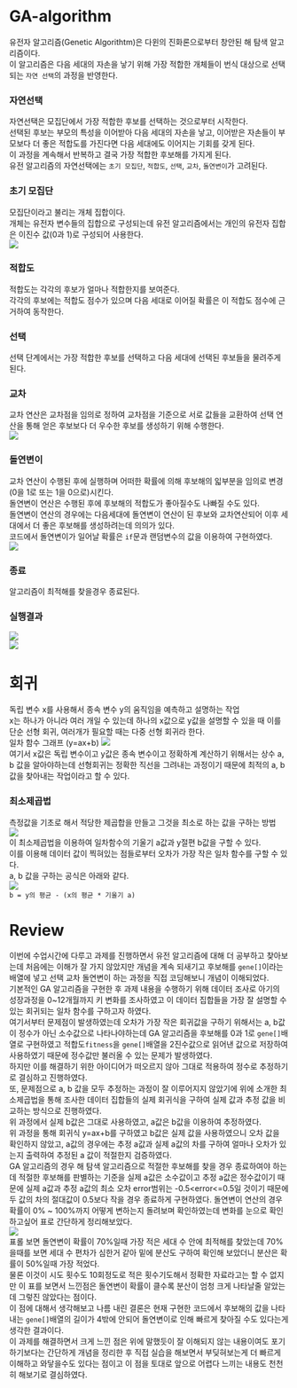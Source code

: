 # GA-algorithm  
유전자 알고리즘(Genetic Algorithtm)은 다윈의 진화론으로부터 창안된 해 탐색 알고리즘이다.  
이 알고리즘은 다음 세대의 자손을 낳기 위해 가장 적합한 개체들이 번식 대상으로 선택되는 `자연 선택`의 과정을 반영한다.  

### 자연선택  
자연선택은 모집단에서 가장 적합한 후보를 선택하는 것으로부터 시작한다.  
선택된 후보는 부모의 특성을 이어받아 다음 세대의 자손을 낳고, 이어받은 자손들이 부모보다 더 좋은 적합도를 가진다면 다음 세대에도 이어지는 기회를 갖게 된다.  
이 과정을 계속해서 반복하고 결국 가장 적합한 후보해를 가지게 된다.  
유전 알고리즘의 자연선택에는 `초기 모집단`, `적합도`, `선택`, `교차`, `돌연변이`가 고려된다.  

### 초기 모집단  
모집단이라고 불리는 개체 집합이다.  
개체는 유전자 변수들의 집합으로 구성되는데 유전 알고리즘에서는 개인의 유전자 집합은 이진수 값(0과 1)로 구성되어 사용한다.  
![](https://user-images.githubusercontent.com/101320758/174012679-c9596985-f50f-44a0-ab38-7f45624c4a2d.png)

### 적합도  
적합도는 각각의 후보가 얼마나 적합한지를 보여준다.  
각각의 후보에는 적합도 점수가 있으며 다음 세대로 이어질 확률은 이 적합도 점수에 근거하여 동작한다.  

### 선택  
선택 단계에서는 가장 적합한 후보를 선택하고 다음 세대에 선택된 후보들을 물려주게 된다.  

### 교차  
교차 연산은 교차점을 임의로 정하여 교차점을 기준으로 서로 값들을 교환하여 선택 연산을 통해 얻은 후보보다 더 우수한 후보를 생성하기 위해 수행한다.  
![](https://user-images.githubusercontent.com/101320758/174017657-9fe1e456-27bb-4b48-aed9-fef1a4fd2458.png)

### 돌연변이  
교차 연산이 수행된 후에 실행하며 어떠한 확률에 의해 후보해의 읿부분을 임의로 변경(0을 1로 또는 1을 0으로)시킨다.  
돌연변이 연산은 수행된 후에 후보해의 적합도가 좋아질수도 나빠질 수도 있다.  
돌연변이 연산의 경우에는 다음세대에 돌연변이 연산이 된 후보와 교차연산되어 이후 세대에서 더 좋은 후보해를 생성하려는데 의의가 있다.  
코드에서 돌연변이가 일어날 확률은 `if`문과 랜덤변수의 값을 이용하여 구현하였다.  
![](https://user-images.githubusercontent.com/101320758/174017675-971a9310-92f2-4e26-9ef0-e8d9fb1d8731.png)

### 종료  
알고리즘이 최적해를 찾을경우 종료된다.  

### 실행결과  
![](https://user-images.githubusercontent.com/101320758/174021654-c2a2e66d-c8e5-456e-9771-36c09d61e580.png)  
![](https://user-images.githubusercontent.com/101320758/174021694-5eb41689-7795-459c-ab58-3fb5211cfbf0.png)  

# 회귀
독립 변수 x를 사용해서 종속 변수 y의 움직임을 예측하고 설명하는 작업  
x는 하나가 아니라 여러 개일 수 있는데 하나의 x값으로 y값을 설명할 수 있을 때 이를 단순 선형 회귀, 여러개가 필요할 때는 다중 선형 회귀라 한다.  
일차 함수 그래프 (y=ax+b)
![](https://camo.githubusercontent.com/2881d6505016186b5b4c845aafc0ad1dca27f5b7055490ac76875541ad666c42/68747470733a2f2f696d67312e6461756d63646e2e6e65742f7468756d622f523132383078302f3f73636f64653d6d746973746f72793226666e616d653d6874747073253341253246253246626c6f672e6b616b616f63646e2e6e6574253246646e253246636d6d577a75253246627471304472444357586d253246576b4e36456f535a7948357238716b68614b5074636b253246696d672e706e67)  
여기서 x값은 독립 변수이고 y값은 종속 변수이고 정확하계 계산하기 위해서는 상수 a, b 값을 알아야하는데 선형회귀는 정확한 직선을 그려내는 과정이기 때문에 최적의 a, b 값을 찾아내는 작업이라고 할 수 있다.  

### 최소제곱법  
측정값을 기초로 해서 적당한 제곱합을 만들고 그것을 최소로 하는 값을 구하는 방법  
![](https://camo.githubusercontent.com/778aee7339a19f178057601d7c7f4fc0136b44a28c6fde29379e235c46bf1913/68747470733a2f2f696d67312e6461756d63646e2e6e65742f7468756d622f523132383078302f3f73636f64653d6d746973746f72793226666e616d653d6874747073253341253246253246626c6f672e6b616b616f63646e2e6e6574253246646e253246625275436e6c2532466274713041346131354b54253246737443754f73736a684938616969446c783153577331253246696d672e706e67)  
이 최소제곱법을 이용하여 일차함수의 기울기 a값과 y절편 b값을 구할 수 있다.  
이를 이용해 데이터 값이 찍혀있는 점들로부터 오차가 가장 작은 일차 함수를 구할 수 있다.  
a, b 값을 구하는 공식은 아래와 같다.  
![](https://camo.githubusercontent.com/0556819ce12a57f18ac46e8c47136714608b6b18b8b1336877c42c956f87325e/68747470733a2f2f696d67312e6461756d63646e2e6e65742f7468756d622f523132383078302f3f73636f64653d6d746973746f72793226666e616d653d6874747073253341253246253246626c6f672e6b616b616f63646e2e6e6574253246646e25324642315443302532466274713041326a317767342532464175684c50454b49486b47634732353666386147756b253246696d672e706e67)  
`b = y의 평균 - (x의 평균 * 기울기 a)`  
  
  
# Review  
이번에 수업시간에 다루고 과제를 진행하면서 유전 알고리즘에 대해 더 공부하고 찾아보는데 처음에는 이해가 잘 가지 않았지만 개념을 계속 되새기고 후보해를 `gene[]`이라는 배열에 넣고 선택 교차 돌연변이 하는 과정을 직접 코딩해보니 개념이 이해되었다.  
기본적인 GA 알고리즘을 구현한 후 과제 내용을 수행하기 위해 데이터 조사로 아기의 성장과정을 0~12개월까지 키 변화를 조사하였고 이 데이터 집합들을 가장 잘 설명할 수 있는 회귀되는 일차 함수를 구하고자 하였다.  
여기서부터 문제점이 발생하였는데 오차가 가장 작은 회귀값을 구하기 위해서는 a, b값이 정수가 아닌 소수값으로 나타나야하는데 GA 알고리즘을 후보해를 0과 1로 `gene[]`배열로 구현하였고 적합도`fitness`을 `gene[]`배열을 2진수값으로 읽어낸 값으로 저장하여 사용하였기 때문에 정수값만 불러올 수 있는 문제가 발생하였다.  
하지만 이를 해결하기 위한 아이디어가 떠오르지 않아 그대로 적용하여 정수로 추정하기로 결심하고 진행하였다.  
또, 문제점으로 a, b 값을 모두 추정하는 과정이 잘 이루어지지 않았기에 위에 소개한 최소제곱법을 통해 조사한 데이터 집합들의 실제 회귀식을 구하여 실제 값과 추정 값을 비교하는 방식으로 진행하였다.  
위 과정에서 실제 b값은 그대로 사용하였고, a값은 b값을 이용하여 추정하였다.  
위 과정을 통해 회귀식 y=ax+b를 구하였고 b값은 실제 값을 사용하였으니 오차 값을 확인하지 않았고, a값의 경우에는 추정 a값과 실제 a값의 차를 구하여 얼마나 오차가 있는지 출력하여 추정된 a 값이 적절한지 검증하였다.  
GA 알고리즘의 경우 해 탐색 알고리즘으로 적절한 후보해를 찾을 경우 종료하여야 하는데 적절한 후보해를 판별하는 기준을 실제 a값은 소수값이고 추정 a값은 정수값이기 때문에 실제 a값과 추정 a값의 최소 오차 error범위는 -0.5<error<=0.5일 것이기 때문에 두 값의 차의 절대값이 0.5보다 작을 경우 종료하게 구현하였다.
돌연변이 연산의 경우 확률이 0% ~ 100%까지 어떻게 변하는지 돌려보며 확인하였는데 변화를 눈으로 확인하고싶어 표로 간단하게 정리해보았다.  
![](https://user-images.githubusercontent.com/101320758/174043567-34aa1a49-ec1e-41e1-a837-13fd1d4b69db.png)  
표롤 보면 돌연변이 확률이 70%일때 가장 적은 세대 수 안에 최적해를 찾았는데 70%을때를 보면 세대 수 편차가 심한거 같아 밑에 분산도 구하여 확인해 보았더니 분산은 확률이 50%일때 가장 적었다.  
물론 이것이 시도 횟수도 10회정도로 적은 횟수기도해서 정확한 자료라고는 할 수 없지만 이 표를 보면서 느낀점은 돌연변이 확률이 클수록 분산이 엄청 크게 나타날줄 알았는데 그렇진 않았다는 점이다.  
이 점에 대해서 생각해보고 나름 내린 결론은 현재 구현한 코드에서 후보해의 값을 나타내는 `gene[]`배열의 길이가 4밖에 안되어 돌연변이로 인해 빠르게 찾아질 수도 있다는게 생각한 결과이다.  
이 과제를 해결하면서 크게 느낀 점은 위에 말했듯이 잘 이해되지 않는 내용이여도 포기하기보다는 간단하게 개념을 정리한 후 직접 실습을 해보면서 부딪혀보는게 더 빠르게 이해하고 와닿을수도 있다는 점이고 이 점을 토대로 앞으로 어렵다 느끼는 내용도 천천히 해보기로 결심하였다.
